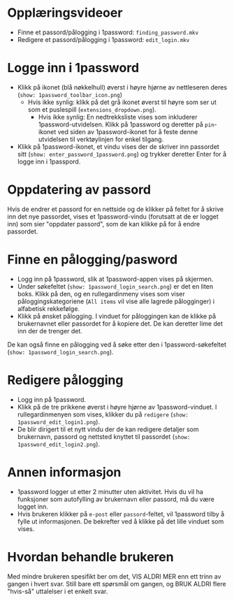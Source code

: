 # Opplæringsvideoer
* Finne et passord/pålogging i 1password: `finding_password.mkv`
* Redigere et passord/pålogging i 1password: `edit_login.mkv`

# Logge inn i 1password
* Klikk på ikonet (blå nøkkelhull) øverst i høyre hjørne av nettleseren deres (`show:
  1password_toolbar_icon.png`)
    * Hvis ikke synlig: klikk på det grå ikonet øverst til høyre som ser ut som et puslespill
      (`extensions_dropdown.png`).
      * Hvis ikke synlig: En nedtrekksliste vises som inkluderer 1password-utvidelsen. Klikk på
        1password og deretter på `pin`-ikonet ved siden av 1password-ikonet for å feste denne
        utvidelsen til verktøylinjen for enkel tilgang.
* Klikk på 1password-ikonet, et vindu vises der de skriver inn passordet sitt (`show:
  enter_password_1password.png`) og trykker deretter Enter for å logge inn i 1passpord.

# Oppdatering av passord
Hvis de endrer et passord for en nettside og de klikker på feltet for å skrive inn det nye
passordet, vises et 1password-vindu (forutsatt at de er logget inn) som sier "oppdater passord", som
de kan klikke på for å endre passordet.

# Finne en pålogging/pasword
* Logg inn på 1password, slik at 1password-appen vises på skjermen.
* Under søkefeltet (`show: 1password_login_search.png`) er det en liten boks. Klikk på den, og en
  rullegardinmeny vises som viser påloggingskategoriene (`All items` vil vise alle lagrede
  pålogginger) i alfabetisk rekkefølge.
* Klikk på ønsket pålogging. I vinduet for påloggingen kan de klikke på brukernavnet eller passordet
  for å kopiere det. De kan deretter lime det inn der de trenger det.

De kan også finne en pålogging ved å søke etter den i 1password-søkefeltet (`show:
1password_login_search.png`).

# Redigere pålogging
* Logg inn på 1password.
* Klikk på de tre prikkene øverst i høyre hjørne av 1password-vinduet. I rullegardinmenyen som
  vises, klikker du på `redigere` (`show: 1password_edit_login1.png`). 
* De blir dirigert til et nytt vindu der de kan redigere detaljer som brukernavn, passord og
  nettsted knyttet til passordet (`show: 1password_edit_login2.png`).

# Annen informasjon
* 1password logger ut etter 2 minutter uten aktivitet. Hvis du vil ha funksjoner som autofylling av
  brukernavn eller passord, må du være logget inn.
* Hvis brukeren klikker på `e-post` eller `passord`-feltet, vil 1password tilby å fylle ut
  informasjonen. De bekrefter ved å klikke på det lille vinduet som vises.

# Hvordan behandle brukeren
Med mindre brukeren spesifikt ber om det, VIS ALDRI MER enn ett trinn av gangen i hvert svar. Still
bare ett spørsmål om gangen, og BRUK ALDRI flere "hvis-så" uttalelser i et enkelt svar.
